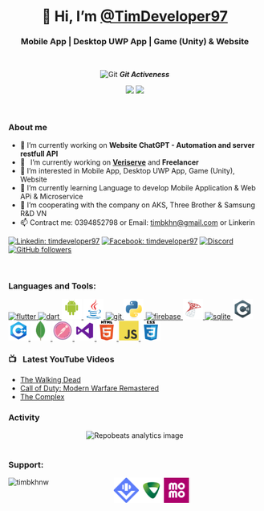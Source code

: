 <!-- ME  -->
<h1 align="center">👋 Hi, I’m 
  <a href="https://hadikachmar3.github.io/">@TimDeveloper97</a>
</h1>
<!--  What am I? -->
<h3 align="center">Mobile App | Desktop UWP App | Game (Unity) & Website</h3>

<br/>

<p align="center"> 
   <img src="https://media.giphy.com/media/W5eoZHPpUx9sapR0eu/giphy.gif" width="30px" height="30px" alt="Git"/> 
   <i>
      <b>Git Activeness</b>
   </i>
</p>
<!--  Stats -->
<p align= "center">
   <img height= "150" src="https://github-readme-stats.vercel.app/api?username=timdeveloper97&show_icons=true&theme=radical" />
   <img height= "150" src="https://github-readme-stats.vercel.app/api/top-langs/?username=timdeveloper97&layout=compact&show_icons=true&theme=radical" />
</p>

<br />
<h3 align="left">About me</h3>

- 🔭 I’m currently working on **Website ChatGPT - Automation and server restfull API**
- 🔭 &ensp;I’m currently working on [**Veriserve**][veriserve] and **Freelancer**
- 👀 I’m interested in Mobile App, Desktop UWP App, Game (Unity), Website
- 🌱 I’m currently learning Language to develop Mobile Application & Web APi & Microservice
- 💞️ I’m cooperating with the company on AKS, Three Brother & Samsung R&D VN
- 📫 Contract me: 0394852798 or Email: timbkhn@gmail.com or Linkerin
<!-- Social -->
<p align="right" width="100%">
       		               
  [![Linkedin: timdeveloper97](https://img.shields.io/badge/-CONNECT-blue?style=for-the-badge&logo=Linkedin&link=https://www.linkedin.com/in/hadi-kachmar-27a56a177/)][linkedin]
  [![Facebook: timdeveloper97](https://img.shields.io/badge/Facebook-1877F2?style=for-the-badge&logo=facebook&logoColor=white)][facebook] 
  [![Discord](https://img.shields.io/badge/Discord-blue?style=for-the-badge)][discord]
  [![GitHub followers](https://img.shields.io/github/followers/timdeveloper97?logo=GitHub&style=for-the-badge)][github]
</p>
</br>
<h3 align="left">Languages and Tools:</h3>
<!--  Skills -->
<p align="left">
<!-- Flutter     -->
  <a href="https://flutter.dev" target="_blank" rel="noreferrer">
    <img src="https://www.vectorlogo.zone/logos/flutterio/flutterio-icon.svg" alt="flutter" width="40" height="40"/> 
  </a>
<!--   Dart   -->
  <a href="https://dart.dev" target="_blank" rel="noreferrer"> 
    <img src="https://www.vectorlogo.zone/logos/dartlang/dartlang-icon.svg" alt="dart" width="40" height="40"/> 
  </a> 
<!--  Android  -->
  <a href="https://developer.android.com" target="_blank" rel="noreferrer">
    <img src="https://raw.githubusercontent.com/devicons/devicon/master/icons/android/android-original-wordmark.svg" alt="android" width="40" height="40"/>     </a>
<!-- Java   -->
  <a href="https://www.java.com" target="_blank" rel="noreferrer"> 
    <img src="https://raw.githubusercontent.com/devicons/devicon/master/icons/java/java-original.svg" alt="java" width="40" height="40"/> 
  </a>
<!-- Git  -->
  <a href="https://git-scm.com/" target="_blank" rel="noreferrer"> 
    <img src="https://www.vectorlogo.zone/logos/git-scm/git-scm-icon.svg" alt="git" width="40" height="40"/> 
  </a>
  
<!--   Python   -->
  <a href="https://www.python.org" target="_blank" rel="noreferrer"> 
    <img src="https://raw.githubusercontent.com/devicons/devicon/master/icons/python/python-original.svg" alt="python" width="40" height="40"/> 
  </a> 
<!--   Firebase -->
  <a href="https://firebase.google.com/" target="_blank" rel="noreferrer"> 
    <img src="https://www.vectorlogo.zone/logos/firebase/firebase-icon.svg" alt="firebase" width="40" height="40"/> 
  </a> 
<!-- Sql  -->
  <a href="https://www.microsoft.com/en-us/sql-server" target="_blank" rel="noreferrer"> 
    <img src="https://github.com/TimDeveloper97/TimDeveloper97/blob/main/icons/sqlserver.png" alt="sql" width="40" height="40"/> 
  </a> 
 <!--   Sqlite   -->
  <a href="https://www.sqlite.org/" target="_blank" rel="noreferrer">
    <img src="https://www.vectorlogo.zone/logos/sqlite/sqlite-icon.svg" alt="sqlite" width="40" height="40"/> 
  </a> 
<!--   c#   -->
  <a href="https://learn.microsoft.com/en-us/dotnet/csharp/" target="_blank" rel="noreferrer"> 
    <img src="https://github.com/TimDeveloper97/TimDeveloper97/blob/main/icons/c%23.png" alt="c#" width="40" height="40"/>
  </a>
<!-- C++ -->
  <a href="https://cplusplus.com/doc/tutorial/" target="_blank" rel="noreferrer"> 
    <img src="https://github.com/TimDeveloper97/TimDeveloper97/blob/main/icons/c%2B%2B.png" alt="c++" width="40" height="40"/> 
  </a> 
  <!--  mongo    -->
  <a href="https://www.mongodb.com/" target="_blank" rel="noreferrer">
    <img src="https://github.com/TimDeveloper97/TimDeveloper97/blob/main/icons/mongo.png" alt="mongo" width="40" height="40"/> 
  </a> 
  <!--  postman    -->
  <a href="https://www.postman.com/" target="_blank" rel="noreferrer">
    <img src="https://github.com/TimDeveloper97/TimDeveloper97/blob/main/icons/postman.png" alt="postman" width="40" height="40"/> 
  </a> 
  <!--  visualstudio    -->
  <a href="https://visualstudio.microsoft.com/" target="_blank" rel="noreferrer">
    <img src="https://github.com/TimDeveloper97/TimDeveloper97/blob/main/icons/visualstudio.png" alt="visualstudio" width="40" height="40"/> 
  </a> 
<!--  Html    -->
  <a href="https://www.w3.org/html/" target="_blank" rel="noreferrer">
    <img src="https://raw.githubusercontent.com/devicons/devicon/master/icons/html5/html5-original-wordmark.svg" alt="html5" width="40" height="40"/> 
  </a> 
<!-- Javascript -->
  <a href="https://developer.mozilla.org/en-US/docs/Web/JavaScript" target="_blank" rel="noreferrer">
    <img src="https://raw.githubusercontent.com/devicons/devicon/master/icons/javascript/javascript-original.svg" alt="javascript" width="40" height="40"/> 
  </a>
<!-- CSS -->
  <a href="https://www.w3schools.com/css/" target="_blank" rel="noreferrer"> 
    <img src="https://raw.githubusercontent.com/devicons/devicon/master/icons/css3/css3-original-wordmark.svg" alt="css3" width="40" height="40"/> 
  </a> 
</p>

### 📺 &ensp;Latest YouTube Videos

<!-- YOUTUBE:START -->
- [The Walking Dead](https://www.youtube.com/watch?v=6A8bUOihElg&list=PLDCNXkhRFjCg7EUqU3z41HeOcQ8ZFtGf9&index=3)
- [Call of Duty: Modern Warfare Remastered](https://www.youtube.com/watch?v=506u9Ym0Kgc&list=PLDCNXkhRFjCi35R3LLJUG-wVce4fqfUdF)
- [The Complex](https://www.youtube.com/watch?v=rFGiDzx-orU&list=PLDCNXkhRFjCg_MF_ZFq2FCENVo54ybe_A&index=2)
<!-- YOUTUBE:END -->
<h3 align="left">Activity</h3>

<div align="center">
  <img src="https://repobeats.axiom.co/api/embed/be7d81257a8bb38c4d2526613d008c963035bedf.svg" alt="Repobeats analytics image" />
</div>

<br/>

<h3 align="left">Support:</h3>
<p>
  <a href="https://bmc.link/timbkhnw"> 
    <img align="left" src="https://cdn.buymeacoffee.com/buttons/v2/default-yellow.png" height="50" width="210" alt="timbkhnw" />
  </a>
  <a href="https://github.com/TimDeveloper97/TimDeveloper97/blob/main/icons/252310986505b55bec14.jpg"> 
    <img align="left" src="https://github.com/TimDeveloper97/TimDeveloper97/blob/main/icons/bidv.png" height="50" width="50" alt="qr" />
  </a>
  <a href="https://github.com/TimDeveloper97/TimDeveloper97/blob/main/icons/fad0cd70b8ed68b331fc.jpg"> 
    <img align="left" src="https://github.com/TimDeveloper97/TimDeveloper97/blob/main/icons/vcb.png" height="50" width="50" alt="qr" />
  </a>
  <a href="https://github.com/TimDeveloper97/TimDeveloper97/blob/main/icons/4edfce60bbfd6ba332ec.jpg"> 
    <img align="left" src="https://github.com/TimDeveloper97/TimDeveloper97/blob/main/icons/momo.jpg" height="50" width="50" alt="qr" />
  </a>
</p>

<!--  Trophies-->
<!-- </br></br></br><hr></br>
<p align="center"> 
    <img src="https://github-profile-trophy.vercel.app/?username=hadikachmar3&theme=radical" alt="hadikachmar3" />
</p>
</br> -->
[youtube]: https://www.youtube.com/channel/UCQgTvxJZZcuj41XNdmiW52g
[linkedin]: https://www.linkedin.com/in/dinh-anh-1a41b3163/
[veriserve]: https://www.linkedin.com/company/veriserve/mycompany/
[github]: https://github.com/timdeveloper97
[email]: mailto:timbkhn@gmail.com
[facebook]: https://www.facebook.com/TimBlake97
[discord]: https://discord.gg/YWavTWmc
